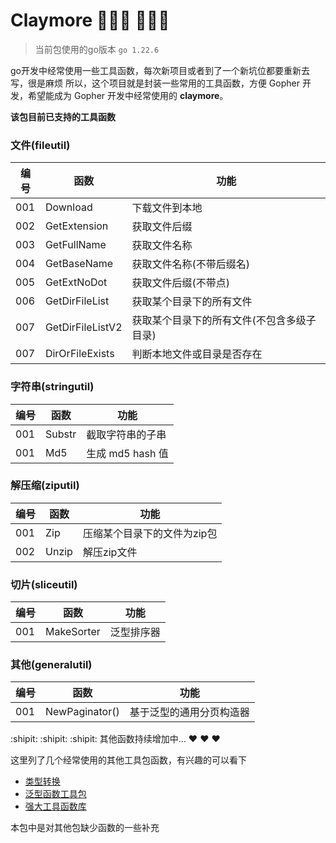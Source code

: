 # Claymore    :tada::tada::tada: :tada::tada::tada:

> 当前包使用的go版本 `go 1.22.6`

go开发中经常使用一些工具函数，每次新项目或者到了一个新坑位都要重新去写，很是麻烦
所以，这个项目就是封装一些常用的工具函数，方便 Gopher 开发，希望能成为 Gopher 开发中经常使用的 **claymore**。

**该包目前已支持的工具函数**

### 文件(fileutil) ###

| 编号  | 函数               | 功能                     |   
|-----|------------------|------------------------|
| 001 | Download         | 下载文件到本地                |
| 002 | GetExtension     | 获取文件后缀                 |
| 003 | GetFullName      | 获取文件名称                 |
| 004 | GetBaseName      | 获取文件名称(不带后缀名)          |
| 005 | GetExtNoDot      | 获取文件后缀(不带点)            |
| 006 | GetDirFileList   | 获取某个目录下的所有文件           |
| 007 | GetDirFileListV2 | 获取某个目录下的所有文件(不包含多级子目录) |
| 007 | DirOrFileExists  | 判断本地文件或目录是否存在          |                   |

### 字符串(stringutil) ###
| 编号  | 函数     | 功能            |   
|-----|--------|---------------|
| 001 | Substr | 截取字符串的子串      |
| 001 | Md5    | 生成 md5 hash 值 |

### 解压缩(ziputil) ###
| 编号  | 函数    | 功能              |   
|-----|-------|-----------------|
| 001 | Zip   | 压缩某个目录下的文件为zip包 |
| 002 | Unzip | 解压zip文件         |

### 切片(sliceutil) ###
| 编号  | 函数         | 功能    |   
|-----|------------|-------|
| 001 | MakeSorter | 泛型排序器 |

### 其他(generalutil) ###
| 编号  | 函数             | 功能           
|-----|----------------|--------------|
| 001 | NewPaginator() | 基于泛型的通用分页构造器 |

:shipit: :shipit: :shipit: 其他函数持续增加中... :heart: :heart: :heart:

这里列了几个经常使用的其他工具包函数，有兴趣的可以看下
- [类型转换](https://github.com/spf13/cast) 
- [泛型函数工具包](https://github.com/samber/lo) 
- [强大工具函数库](https://github.com/duke-git/lancet)

本包中是对其他包缺少函数的一些补充
